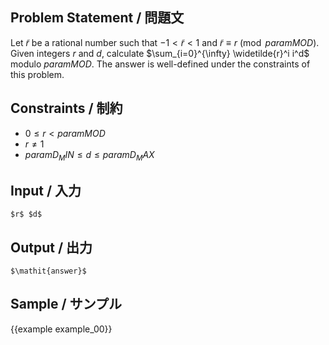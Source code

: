Problem Statement / 問題文
---------

Let $\widetilde{r}$ be a rational number such that $-1 < \widetilde{r} < 1$ and $\widetilde{r} \equiv r \pmod{{{param MOD}}}$.
Given integers $r$ and $d$, calculate $\sum_{i=0}^{\infty} \widetilde{r}^i i^d$ modulo ${{param MOD}}$.
The answer is well-defined under the constraints of this problem.

Constraints / 制約
---------

- $0 \le r < {{param MOD}}$
- $r \ne 1$
- ${{param D_MIN}} \le d \le {{param D_MAX}}$

Input / 入力
---------

~~~
$r$ $d$
~~~

Output / 出力
---------

~~~
$\mathit{answer}$
~~~

Sample / サンプル
---------

{{example example_00}}
